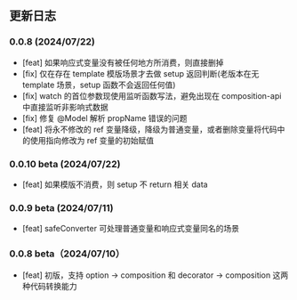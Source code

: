 ## 更新日志

### 0.0.8 (2024/07/22)

- [feat] 如果响应式变量没有被任何地方所消费，则直接删掉
- [fix] 仅在存在 template 模版场景才去做 setup 返回判断(老版本在无 template 场景，setup 函数不会返回任何值)
- [fix] watch 的首位参数现使用监听函数写法，避免出现在 composition-api 中直接监听非影响式数据
- [fix] 修复 @Model 解析 propName 错误的问题
- [feat] 将永不修改的 ref 变量降级，降级为普通变量，或者删除变量将代码中的使用指向修改为 ref 变量的初始赋值

### 0.0.10 beta (2024/07/22)

- [feat] 如果模版不消费，则 setup 不 return 相关 data

### 0.0.9 beta (2024/07/11)

- [feat] safeConverter 可处理普通变量和响应式变量同名的场景

### 0.0.8 beta（2024/07/10）

- [feat] 初版，支持 option -> composition 和 decorator -> composition 这两种代码转换能力
